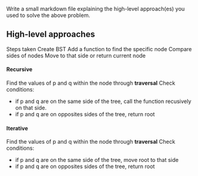 Write a small markdown file explaining the high-level approach(es) you used to solve the above problem. 

## High-level approaches
Steps taken
Create BST
Add a function to find the specific node
Compare sides of nodes
Move to that side or return current node

#### Recursive

Find the values of p and q within the node through **traversal**
Check conditions:
 - if p and q are on the same side of the tree, call the function recusively on that side.
 - if p and q are on opposites sides of the tree, return root


#### Iterative
Find the values of p and q within the node through **traversal**
Check conditions:
 - if p and q are on the same side of the tree, move root to that side
 - if p and q are on opposites sides of the tree, return root